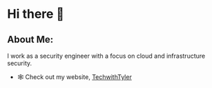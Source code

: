 # Hi there 👋

## About Me:

I work as a security engineer with a focus on cloud and infrastructure security. 

- 🕸️ Check out my website, [TechwithTyler](https://www.techwithtyler.dev)
